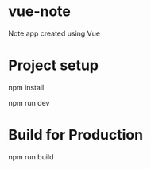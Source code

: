 # vue-note
Note app created using Vue

# Project setup
npm install

npm run dev

# Build for Production
npm run build
